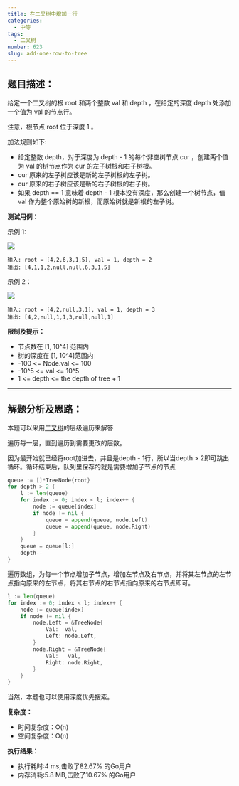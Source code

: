 ```yaml
---
title: 在二叉树中增加一行
categories:
  - 中等
tags:
  - 二叉树
number: 623
slug: add-one-row-to-tree
---
```


## 题目描述：

给定一个二叉树的根 root 和两个整数 val 和 depth ，在给定的深度 depth 处添加一个值为 val 的节点行。

注意，根节点 root 位于深度 1 。

加法规则如下:
- 给定整数 depth，对于深度为 depth - 1 的每个非空树节点 cur ，创建两个值为 val 的树节点作为 cur 的左子树根和右子树根。
- cur 原来的左子树应该是新的左子树根的左子树。
- cur 原来的右子树应该是新的右子树根的右子树。
- 如果 depth == 1 意味着 depth - 1 根本没有深度，那么创建一个树节点，值 val 作为整个原始树的新根，而原始树就是新根的左子树。

**测试用例：**

示例 1:

![](/img/leetcode/623在二叉树中增加一行/addrow-tree.jpg)
```
输入: root = [4,2,6,3,1,5], val = 1, depth = 2
输出: [4,1,1,2,null,null,6,3,1,5]
```

示例 2：

![](/img/leetcode/623在二叉树中增加一行/add2-tree.jpg)
```
输入: root = [4,2,null,3,1], val = 1, depth = 3
输出: [4,2,null,1,1,3,null,null,1]
```
**限制及提示：**
- 节点数在 [1, 10^4] 范围内
- 树的深度在 [1, 10^4]范围内
- -100 <= Node.val <= 100
- -10^5 <= val <= 10^5
- 1 <= depth <= the depth of tree + 1

---
## 解题分析及思路：

本题可以采用[二叉树](../pages/bTree)的层级遍历来解答

遍历每一层，直到遍历到需要更改的层数。

因为最开始就已经将root加进去，并且是depth - 1行，所以当depth > 2即可跳出循环。循环结束后，队列里保存的就是需要增加子节点的节点
```go
queue := []*TreeNode{root}
for depth > 2 {
    l := len(queue)
    for index := 0; index < l; index++ {
        node := queue[index]
        if node != nil {
            queue = append(queue, node.Left)
            queue = append(queue, node.Right)
        }
    }
    queue = queue[l:]
    depth--
}
```

遍历数组，为每一个节点增加子节点，增加左节点及右节点，并将其左节点的左节点指向原来的左节点，将其右节点的右节点指向原来的右节点即可。
```go
l := len(queue)
for index := 0; index < l; index++ {
    node := queue[index]
    if node != nil {
        node.Left = &TreeNode{
            Val:  val,
            Left: node.Left,
        }
        node.Right = &TreeNode{
            Val:   val,
            Right: node.Right,
        }
    }
}
```

当然，本题也可以使用深度优先搜索。

**复杂度：**

- 时间复杂度：O(n)
- 空间复杂度：O(n)

**执行结果：**

- 执行耗时:4 ms,击败了82.67% 的Go用户
- 内存消耗:5.8 MB,击败了10.67% 的Go用户
